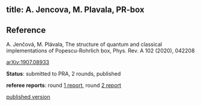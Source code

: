 title: A. Jencova, M. Plavala, PR-box
---
## Reference

A. Jenčová, M. Plávala, The structure of quantum and classical implementations of Popescu-Rohrlich box, Phys. Rev. A 102 (2020), 042208  

[arXiv:1907.08933](https://arxiv.org/abs/1907.08933)


**Status**: submitted to PRA, 2 rounds, published

**referee reports**: round [1 report](jencova2020thestructure/report_1.pdf), 
 round [2 report](jencova2020thestructure/report_2.pdf)

[published version](jencova2020thestructure/published.pdf)